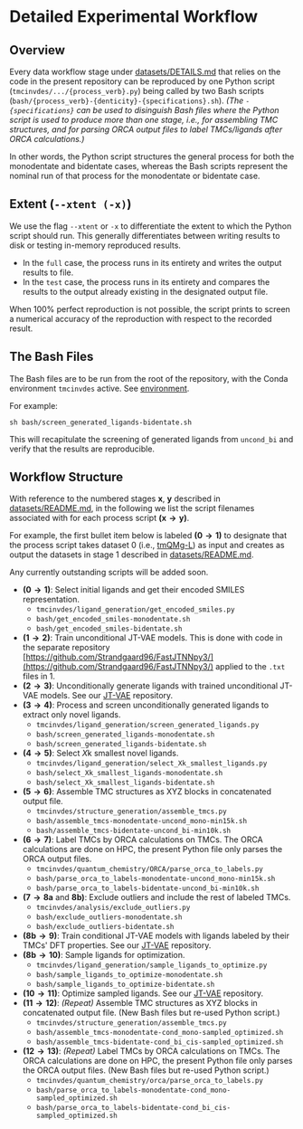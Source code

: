 # Detailed Experimental Workflow

## Overview

Every data workflow stage under [datasets/DETAILS.md](datasets/DETAILS.md) that relies on the code in the present repository can be reproduced by one Python script (`tmcinvdes/.../{process_verb}.py`) being called by two Bash scripts (`bash/{process_verb}-{denticity}-{specifications}.sh`). *(The `-{specifications}` can be used to disinguish Bash files where the Python script is used to produce more than one stage, i.e., for assembling TMC structures, and for parsing ORCA output files to label TMCs/ligands after ORCA calculations.)*

In other words, the Python script structures the general process for both the monodentate and bidentate cases, whereas the Bash scripts represent the nominal run of that process for the monodentate or bidentate case.

## Extent (`--xtent (-x)`)

We use the flag `--xtent` or `-x` to differentiate the extent to which the Python script should run. This generally differentiates between writing results to disk or testing in-memory reproduced results.
 - In the `full` case, the process runs in its entirety and writes the output results to file.
 - In the `test` case, the process runs in its entirety and compares the results to the output already existing in the designated output file.

When 100% perfect reproduction is not possible, the script prints to screen a numerical accuracy of the reproduction with respect to the recorded result.

## The Bash Files

The Bash files are to be run from the root of the repository, with the Conda environment `tmcinvdes` active. See [environment](environment/README.md).

For example:
```
sh bash/screen_generated_ligands-bidentate.sh
```

This will recapitulate the screening of generated ligands from `uncond_bi` and verify that the results are reproducible.


## Workflow Structure

With reference to the numbered stages $\mathbf{x}$, $\mathbf{y}$ described in [datasets/README.md](datasets/README.md), in the following we list the script filenames associated with for each process script $\mathbf{(x \rightarrow y)}$.

For example, the first bullet item below is labeled $\mathbf{(0 \rightarrow 1)}$ to designate that the process script takes dataset 0 (i.e., [tmQMg-L](https://github.com/hkneiding/tmQMg-L/)) as input and creates as output the datasets in stage 1 described in [datasets/README.md](datasets/README.md).

Any currently outstanding scripts will be added soon.

 - $\mathbf{(0 \rightarrow 1)}$: Select initial ligands and get their encoded SMILES representation.
     - `tmcinvdes/ligand_generation/get_encoded_smiles.py`
     - `bash/get_encoded_smiles-monodentate.sh`
     - `bash/get_encoded_smiles-bidentate.sh`
 - $\mathbf{(1 \rightarrow 2)}$: Train unconditional JT-VAE models. This is done with code in the separate repository [https://github.com/Strandgaard96/FastJTNNpy3/](https://github.com/Strandgaard96/FastJTNNpy3/) applied to the `.txt` files in $1$.
 - $\mathbf{(2 \rightarrow 3)}$: Unconditionally generate ligands with trained unconditional JT-VAE models. See our [JT-VAE](https://github.com/Strandgaard96/FastJTNNpy3/) repository.
 - $\mathbf{(3 \rightarrow 4)}$: Process and screen unconditionally generated ligands to extract only novel ligands.
     - `tmcinvdes/ligand_generation/screen_generated_ligands.py`
     - `bash/screen_generated_ligands-monodentate.sh`
     - `bash/screen_generated_ligands-bidentate.sh`
 - $\mathbf{(4 \rightarrow 5)}$: Select $X$k smallest novel ligands.
     - `tmcinvdes/ligand_generation/select_Xk_smallest_ligands.py`
     - `bash/select_Xk_smallest_ligands-monodentate.sh`
     - `bash/select_Xk_smallest_ligands-bidentate.sh`
 - $\mathbf{(5 \rightarrow 6)}$: Assemble TMC structures as XYZ blocks in concatenated output file.
     - `tmcinvdes/structure_generation/assemble_tmcs.py`
     - `bash/assemble_tmcs-monodentate-uncond_mono-min15k.sh`
     - `bash/assemble_tmcs-bidentate-uncond_bi-min10k.sh`
 - $\mathbf{(6 \rightarrow 7)}$: Label TMCs by ORCA calculations on TMCs. The ORCA calculations are done on HPC, the present Python file only parses the ORCA output files.
     - `tmcinvdes/quantum_chemistry/ORCA/parse_orca_to_labels.py`
     - `bash/parse_orca_to_labels-monodentate-uncond_mono-min15k.sh`
     - `bash/parse_orca_to_labels-bidentate-uncond_bi-min10k.sh`
 - $\mathbf{(7 \rightarrow 8a \text{ and } 8b)}$: Exclude outliers and include the rest of labeled TMCs.
     - `tmcinvdes/analysis/exclude_outliers.py`
     - `bash/exclude_outliers-monodentate.sh`
     - `bash/exclude_outliers-bidentate.sh`
 - $\mathbf{(8b \rightarrow 9)}$: Train conditional JT-VAE models with ligands labeled by their TMCs' DFT properties. See our [JT-VAE](https://github.com/Strandgaard96/FastJTNNpy3/) repository.
 - $\mathbf{(8b \rightarrow 10)}$: Sample ligands for optimization.
     - `tmcinvdes/ligand_generation/sample_ligands_to_optimize.py`
     - `bash/sample_ligands_to_optimize-monodentate.sh`
     - `bash/sample_ligands_to_optimize-bidentate.sh`
 - $\mathbf{(10 \rightarrow 11)}$: Optimize sampled ligands. See our [JT-VAE](https://github.com/Strandgaard96/FastJTNNpy3/) repository.
 - $\mathbf{(11 \rightarrow 12)}$: *(Repeat)* Assemble TMC structures as XYZ blocks in concatenated output file. (New Bash files but re-used Python script.)
     - `tmcinvdes/structure_generation/assemble_tmcs.py`
     - `bash/assemble_tmcs-monodentate-cond_mono-sampled_optimized.sh`
     - `bash/assemble_tmcs-bidentate-cond_bi_cis-sampled_optimized.sh`
 - $\mathbf{(12 \rightarrow 13)}$: *(Repeat)* Label TMCs by ORCA calculations on TMCs. The ORCA calculations are done on HPC, the present Python file only parses the ORCA output files. (New Bash files but re-used Python script.)
     - `tmcinvdes/quantum_chemistry/orca/parse_orca_to_labels.py`
     - `bash/parse_orca_to_labels-monodentate-cond_mono-sampled_optimized.sh`
     - `bash/parse_orca_to_labels-bidentate-cond_bi_cis-sampled_optimized.sh`
